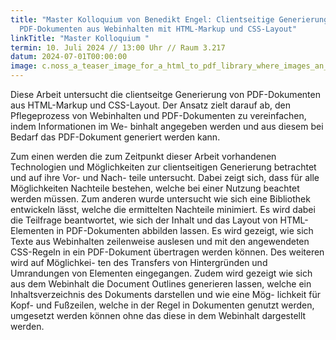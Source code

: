 ```yaml
---
title: "Master Kolloquium von Benedikt Engel: Clientseitige Generierung von
  PDF-Dokumenten aus Webinhalten mit HTML-Markup und CSS-Layout"
linkTitle: "Master Kolloquium "
termin: 10. Juli 2024 // 13:00 Uhr // Raum 3.217
datum: 2024-07-01T00:00:00
image: c.noss_a_teaser_image_for_a_html_to_pdf_library_where_images_an_63c0185b-ad0b-47b4-851c-0369af67b964.jpg
---
```

Diese Arbeit untersucht die clientseitge Generierung von PDF-Dokumenten aus HTML-Markup und CSS-Layout. Der Ansatz zielt darauf ab, den Pflegeprozess von Webinhalten und PDF-Dokumenten zu vereinfachen, indem Informationen im We- binhalt angegeben werden und aus diesem bei Bedarf das PDF-Dokument generiert werden kann.

Zum einen werden die zum Zeitpunkt dieser Arbeit vorhandenen Technologien und Möglichkeiten zur clientseitigen Generierung betrachtet und auf ihre Vor- und Nach- teile untersucht. Dabei zeigt sich, dass für alle Möglichkeiten Nachteile bestehen, welche bei einer Nutzung beachtet werden müssen. Zum anderen wurde untersucht wie sich eine Bibliothek entwickeln lässt, welche die ermittelten Nachteile minimiert. Es wird dabei die Teilfrage beantwortet, wie sich der Inhalt und das Layout von HTML-Elementen in PDF-Dokumenten abbilden lassen. Es wird gezeigt, wie sich Texte aus Webinhalten zeilenweise auslesen und mit den angewendeten CSS-Regeln in ein PDF-Dokument übertragen werden können. Des weiteren wird auf Möglichkei- ten des Transfers von Hintergründen und Umrandungen von Elementen eingegangen. Zudem wird gezeigt wie sich aus dem Webinhalt die Document Outlines generieren lassen, welche ein Inhaltsverzeichnis des Dokuments darstellen und wie eine Mög- lichkeit für Kopf- und Fußzeilen, welche in der Regel in Dokumenten genutzt werden, umgesetzt werden können ohne das diese in dem Webinhalt dargestellt werden.
